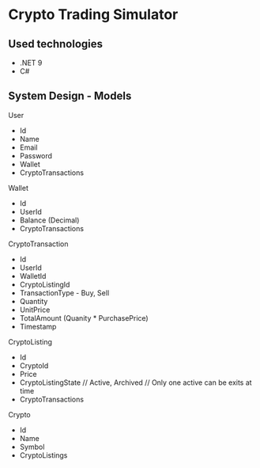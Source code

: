 # Crypto Trading Simulator

## Used technologies
- .NET 9
- C#

## System Design - Models

User 
- Id 
- Name 
- Email 
- Password
- Wallet
- CryptoTransactions

Wallet
- Id
- UserId
- Balance (Decimal)
- CryptoTransactions

CryptoTransaction
- Id
- UserId
- WalletId
- CryptoListingId
- TransactionType - Buy, Sell
- Quantity
- UnitPrice
- TotalAmount (Quanity * PurchasePrice)
- Timestamp


CryptoListing
- Id
- CryptoId
- Price
- CryptoListingState // Active, Archived // Only one active can be exits at time
- CryptoTransactions

Crypto
- Id
- Name
- Symbol
- CryptoListings